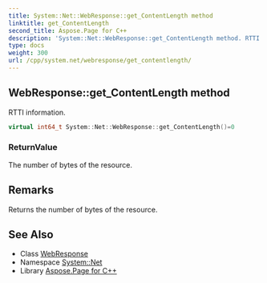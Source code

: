 ```yaml
---
title: System::Net::WebResponse::get_ContentLength method
linktitle: get_ContentLength
second_title: Aspose.Page for C++
description: 'System::Net::WebResponse::get_ContentLength method. RTTI information in C++.'
type: docs
weight: 300
url: /cpp/system.net/webresponse/get_contentlength/
---
```

## WebResponse::get_ContentLength method


RTTI information.

```cpp
virtual int64_t System::Net::WebResponse::get_ContentLength()=0
```


### ReturnValue

The number of bytes of the resource.
## Remarks


Returns the number of bytes of the resource. 
## See Also

* Class [WebResponse](../)
* Namespace [System::Net](../../)
* Library [Aspose.Page for C++](../../../)
